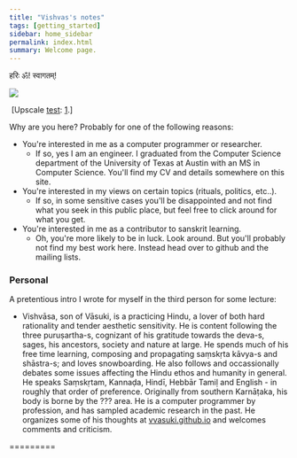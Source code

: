 ```yaml
---
title: "Vishvas's notes"
tags: [getting_started]
sidebar: home_sidebar
permalink: index.html
summary: Welcome page.
---
```


हरिः ॐ! स्वागतम्!

[![](http://i.imgur.com/qnW6VIL.png)](http://i.imgur.com/qnW6VIL.png)

 \[Upscale [test](http://waifu2x.udp.jp/): [1](http://i.imgur.com/qnW6VIL.png).\]

  

Why are you here? Probably for one of the following reasons:

- You're interested in me as a computer programmer or researcher.
    - If so, yes I am an engineer. I graduated from the Computer Science department of the University of Texas at Austin with an MS in Computer Science. You'll find my CV and details somewhere on this site.
- You're interested in my views on certain topics (rituals, politics, etc..).
    - If so, in some sensitive cases you'll be disappointed and not find what you seek in this public place, but feel free to click around for what you get.
- You're interested in me as a contributor to sanskrit learning.
    - Oh, you're more likely to be in luck. Look around. But you'll probably not find my best work here. Instead head over to github and the mailing lists.

### Personal

A pretentious intro I wrote for myself in the third person for some lecture:

- Vishvāsa, son of Vāsuki​, is a practicing Hindu, a lover of both hard rationality and tender aesthetic sensitivity. He is content following the three puruṣartha-s, cognizant of his gratitude towards the deva-s, sages, his ancestors, society and nature at large. He spends much of his free time learning, composing and propagating saṃskṛta kāvya-s and shāstra-s; and loves snowboarding. He also follows and occassionally debates some issues affecting the Hindu ethos and humanity in general. He speaks Saṃskṛtam, Kannaḍa, Hindī, Hebbār Tamiḷ and English - in roughly that order of preference. Originally from southern Karnāṭaka, his body is borne by the ??? area. He is a computer programmer by profession, and has sampled academic research in the past. He organizes some of his thoughts at [vvasuki.github.io](http://vvasuki.github.io) and welcomes comments and criticism.

=========  
